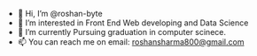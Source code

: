 - 👋 Hi, I’m @roshan-byte
- 👀 I’m interested in Front End Web developing and Data Science
- 🌱 I’m currently Pursuing graduation in computer scinece.
- 📫 You can reach me on email:  roshansharma800@gmail.com

<!---
roshan-byte/roshan-byte is a ✨ special ✨ repository because its `README.md` (this file) appears on your GitHub profile.
You can click the Preview link to take a look at your changes.
--->
